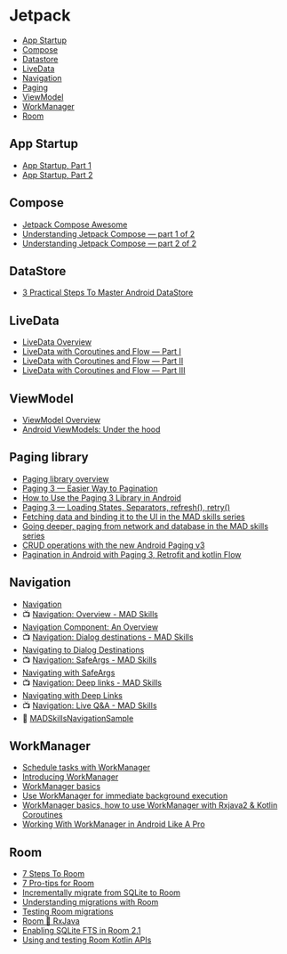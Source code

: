 # Jetpack

- [App Startup](#app-startup)
- [Compose](#compose)
- [Datastore](#datastore)
- [LiveData](#livedata)
- [Navigation](#navigation)
- [Paging](#paging)
- [ViewModel](#viewmodel)
- [WorkManager](#workmanager)
- [Room](#room)

## App Startup
- [App Startup, Part 1](https://medium.com/androiddevelopers/app-startup-part-1-34f57b65cacd)
- [App Startup, Part 2](https://medium.com/androiddevelopers/app-startup-part-2-c431e80d0df)

## Compose

- [Jetpack Compose Awesome](https://github.com/jetpack-compose/jetpack-compose-awesome)
- [Understanding Jetpack Compose — part 1 of 2](https://medium.com/androiddevelopers/understanding-jetpack-compose-part-1-of-2-ca316fe39050)
- [Understanding Jetpack Compose — part 2 of 2](https://medium.com/androiddevelopers/under-the-hood-of-jetpack-compose-part-2-of-2-37b2c20c6cdd)

## DataStore

- [3 Practical Steps To Master Android DataStore](https://vladsonkin.com/3-practical-steps-to-master-android-datastore/)

## LiveData

- [LiveData Overview](https://developer.android.com/topic/libraries/architecture/livedata)
- [LiveData with Coroutines and Flow — Part I](https://medium.com/androiddevelopers/livedata-with-coroutines-and-flow-part-i-reactive-uis-b20f676d25d7)
- [LiveData with Coroutines and Flow — Part II](https://medium.com/androiddevelopers/livedata-with-coroutines-and-flow-part-ii-launching-coroutines-with-architecture-components-337909f37ae7)
- [LiveData with Coroutines and Flow — Part III](https://medium.com/androiddevelopers/livedata-with-coroutines-and-flow-part-iii-livedata-and-coroutines-patterns-592485a4a85a)

## ViewModel

- [ViewModel Overview](https://developer.android.com/topic/libraries/architecture/viewmodel)
- [Android ViewModels: Under the hood](https://medium.com/mindorks/android-viewmodels-under-the-hood-ddc679d77dd5)

## Paging library

- [Paging library overview](https://developer.android.com/topic/libraries/architecture/paging)
- [Paging 3 — Easier Way to Pagination](https://proandroiddev.com/paging-3-easier-way-to-pagination-part-1-584cad1f4f61)
- [How to Use the Paging 3 Library in Android](https://proandroiddev.com/how-to-use-the-paging-3-library-in-android-5d128bb5b1d8)
- [Paging 3 — Loading States, Separators, refresh(), retry()](https://proandroiddev.com/paging-3-loading-states-separators-refresh-retry-5b4c8fca936c)
- [Fetching data and binding it to the UI in the MAD skills series](https://medium.com/androiddevelopers/fetching-data-and-binding-it-to-the-ui-in-the-mad-skills-series-cea89868b3e1)
- [Going deeper, paging from network and database in the MAD skills series](https://medium.com/androiddevelopers/going-deeper-paging-from-network-and-database-in-the-mad-skills-series-9c98250b246b)
- [CRUD operations with the new Android Paging v3](https://sourcediving.com/crud-operations-with-the-new-android-paging-v3-5bf55110aa4d)
- [Pagination in Android with Paging 3, Retrofit and kotlin Flow](https://medium.com/nerd-for-tech/pagination-in-android-with-paging-3-retrofit-and-kotlin-flow-2c2454ff776e)

## Navigation

- [Navigation](https://developer.android.com/guide/navigation)
- 📺 [Navigation: Overview - MAD Skills](https://youtu.be/xITkfPIaStU)
- [Navigation Component: An Overview](https://medium.com/androiddevelopers/navigation-component-an-overview-4697a208c2b5)
- 📺 [Navigation: Dialog destinations - MAD Skills](https://youtu.be/OfEOYxWVRTM)
- [Navigating to Dialog Destinations](https://medium.com/androiddevelopers/navigation-component-dialog-destinations-bfeb8b022759)
- 📺 [Navigation: SafeArgs - MAD Skills](https://youtu.be/8I8Xykqn4hk)
- [Navigating with SafeArgs](https://medium.com/androiddevelopers/navigating-with-safeargs-bf26c17b1269)
- 📺 [Navigation: Deep links - MAD Skills](https://youtu.be/XJgPIeolJu8)
- [Navigating with Deep Links](https://medium.com/androiddevelopers/navigating-with-deep-links-910a4a6588c)
- 📺 [Navigation: Live Q&A - MAD Skills](https://youtu.be/RC5bwJ4u9T8)
- 💾 [MADSkillsNavigationSample](https://github.com/android/architecture-components-samples/tree/main/MADSkillsNavigationSample)

## WorkManager

- [Schedule tasks with WorkManager](https://developer.android.com/topic/libraries/architecture/workmanager)
- [Introducing WorkManager](https://medium.com/androiddevelopers/introducing-workmanager-2083bcfc4712)
- [WorkManager basics](https://medium.com/androiddevelopers/workmanager-basics-beba51e94048)
- [Use WorkManager for immediate background execution](https://medium.com/androiddevelopers/use-workmanager-for-immediate-background-execution-a57db502603d)
- [WorkManager basics, how to use WorkManager with Rxjava2 & Kotlin Coroutines](https://medium.com/swlh/workmanager-basics-how-to-use-workmanager-with-rxjava2-kotlin-coroutines-c2a317197038)
- [Working With WorkManager in Android Like A Pro](https://medium.com/mindorks/work-manager-in-android-9cdb66c9a1df)

## Room

- [7 Steps To Room](https://medium.com/androiddevelopers/7-steps-to-room-27a5fe5f99b2)
- [7 Pro-tips for Room](https://medium.com/androiddevelopers/7-pro-tips-for-room-fbadea4bfbd1)
- [Incrementally migrate from SQLite to Room](https://medium.com/androiddevelopers/incrementally-migrate-from-sqlite-to-room-66c2f655b377)
- [Understanding migrations with Room](https://medium.com/androiddevelopers/understanding-migrations-with-room-f01e04b07929)
- [Testing Room migrations](https://medium.com/androiddevelopers/testing-room-migrations-be93cdb0d975)
- [Room 🔗 RxJava](https://medium.com/androiddevelopers/room-rxjava-acb0cd4f3757)
- [Enabling SQLite FTS in Room 2.1](https://medium.com/@sienatime/enabling-sqlite-fts-in-room-2-1-75e17d0f0ff8)
- [Using and testing Room Kotlin APIs](https://medium.com/androiddevelopers/using-and-testing-room-kotlin-apis-4d69438f9334)
